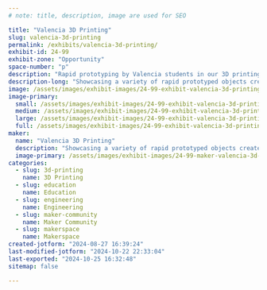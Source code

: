 ```yaml
---
# note: title, description, image are used for SEO

title: "Valencia 3D Printing"
slug: valencia-3d-printing
permalink: /exhibits/valencia-3d-printing/
exhibit-id: 24-99
exhibit-zone: "Opportunity"
space-number: "p"
description: "Rapid prototyping by Valencia students in our 3D printing lab and newly opened Innovation studios."
description-long: "Showcasing a variety of rapid prototyped objects created by Valencia students in our 3D printing lab. Also featuring craft projects from our newly opened Innovation studio and MakerSpace on West Campus."
image: /assets/images/exhibit-images/24-99-exhibit-valencia-3d-printing-makerfaire23b-large.jpg
image-primary: 
  small: /assets/images/exhibit-images/24-99-exhibit-valencia-3d-printing-makerfaire23b-small.jpg
  medium: /assets/images/exhibit-images/24-99-exhibit-valencia-3d-printing-makerfaire23b-medium.jpg
  large: /assets/images/exhibit-images/24-99-exhibit-valencia-3d-printing-makerfaire23b-large.jpg
  full: /assets/images/exhibit-images/24-99-exhibit-valencia-3d-printing-makerfaire23b-full.jpg
maker: 
  name: "Valencia 3D Printing"
  description: "Showcasing a variety of rapid prototyped objects created by Valencia students in our 3D printing lab and the newly opened Innovation studio and MakerSpace on West Campus."
  image-primary: /assets/images/exhibit-images/24-99-maker-valencia-3d-printing-puma-logo-medium.jpg
categories: 
  - slug: 3d-printing
    name: 3D Printing
  - slug: education
    name: Education
  - slug: engineering
    name: Engineering
  - slug: maker-community
    name: Maker Community
  - slug: makerspace
    name: Makerspace
created-jotform: "2024-08-27 16:39:24"
last-modified-jotform: "2024-10-22 22:33:04"
last-exported: "2024-10-25 16:32:48"
sitemap: false

---
```

